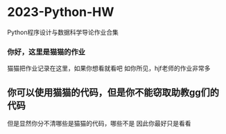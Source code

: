 # 2023-Python-HW
Python程序设计与数据科学导论作业合集
### 你好，这里是猫猫的作业
猫猫把作业记录在这里，如果你想看就看吧
如你所见，hjf老师的作业非常多
## 你可以使用猫猫的代码，但是你不能窃取助教gg们的代码
但是显然你分不清哪些是猫猫的代码，哪些不是
因此你最好只是看看
